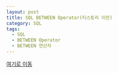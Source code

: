 ```yaml
---
layout: post
title: SQL BETWEEN Operator(티스토리 이전)
category: SQL
tags:
  - SQL
  - BETWEEN Operator
  - BETWEEN 연산자
---
```




[여기로 이동](https://lifetutorial.tistory.com/18)


